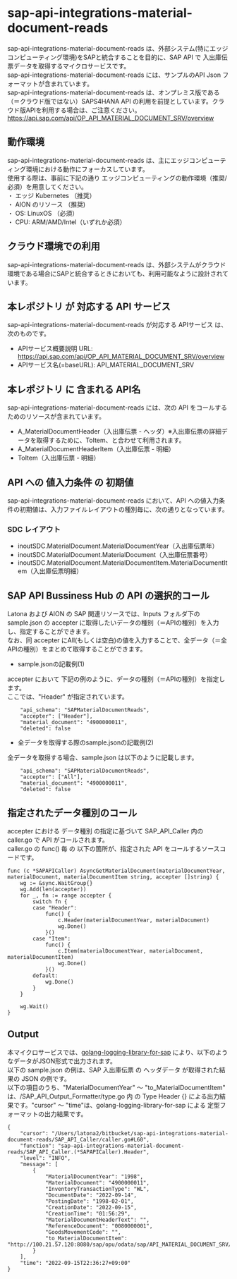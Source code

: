 # sap-api-integrations-material-document-reads
sap-api-integrations-material-document-reads は、外部システム(特にエッジコンピューティング環境)をSAPと統合することを目的に、SAP API で 入出庫伝票データを取得するマイクロサービスです。    
sap-api-integrations-material-document-reads には、サンプルのAPI Json フォーマットが含まれています。   
sap-api-integrations-material-document-reads は、オンプレミス版である（＝クラウド版ではない）SAPS4HANA API の利用を前提としています。クラウド版APIを利用する場合は、ご注意ください。   
https://api.sap.com/api/OP_API_MATERIAL_DOCUMENT_SRV/overview

## 動作環境  
sap-api-integrations-material-document-reads は、主にエッジコンピューティング環境における動作にフォーカスしています。  
使用する際は、事前に下記の通り エッジコンピューティングの動作環境（推奨/必須）を用意してください。  
・ エッジ Kubernetes （推奨）    
・ AION のリソース （推奨)    
・ OS: LinuxOS （必須）    
・ CPU: ARM/AMD/Intel（いずれか必須）　　

## クラウド環境での利用
sap-api-integrations-material-document-reads は、外部システムがクラウド環境である場合にSAPと統合するときにおいても、利用可能なように設計されています。  

## 本レポジトリ が 対応する API サービス
sap-api-integrations-material-document-reads が対応する APIサービス は、次のものです。

* APIサービス概要説明 URL: https://api.sap.com/api/OP_API_MATERIAL_DOCUMENT_SRV/overview  
* APIサービス名(=baseURL): API_MATERIAL_DOCUMENT_SRV

## 本レポジトリ に 含まれる API名
sap-api-integrations-material-document-reads には、次の API をコールするためのリソースが含まれています。  

* A_MaterialDocumentHeader（入出庫伝票 - ヘッダ）※入出庫伝票の詳細データを取得するために、ToItem、と合わせて利用されます。
* A_MaterialDocumentHeaderItem（入出庫伝票 - 明細）
* ToItem（入出庫伝票 - 明細）

## API への 値入力条件 の 初期値
sap-api-integrations-material-document-reads において、API への値入力条件の初期値は、入力ファイルレイアウトの種別毎に、次の通りとなっています。  

### SDC レイアウト

* inoutSDC.MaterialDocument.MaterialDocumentYear（入出庫伝票年）
* inoutSDC.MaterialDocument.MaterialDocument（入出庫伝票番号）
* inoutSDC.MaterialDocument.MaterialDocumentItem.MaterialDocumentItem（入出庫伝票明細）

## SAP API Bussiness Hub の API の選択的コール

Latona および AION の SAP 関連リソースでは、Inputs フォルダ下の sample.json の accepter に取得したいデータの種別（＝APIの種別）を入力し、指定することができます。  
なお、同 accepter にAll(もしくは空白)の値を入力することで、全データ（＝全APIの種別）をまとめて取得することができます。  

* sample.jsonの記載例(1)  

accepter において 下記の例のように、データの種別（＝APIの種別）を指定します。  
ここでは、"Header" が指定されています。

```
	"api_schema": "SAPMaterialDocumentReads",
	"accepter": ["Header"],
	"material_document": "4900000011",
	"deleted": false
```
  
* 全データを取得する際のsample.jsonの記載例(2)  

全データを取得する場合、sample.json は以下のように記載します。  

```
	"api_schema": "SAPMaterialDocumentReads",
	"accepter": ["All"],
	"material_document": "4900000011",
	"deleted": false
```

## 指定されたデータ種別のコール

accepter における データ種別 の指定に基づいて SAP_API_Caller 内の caller.go で API がコールされます。  
caller.go の func() 毎 の 以下の箇所が、指定された API をコールするソースコードです。  

```
func (c *SAPAPICaller) AsyncGetMaterialDocument(materialDocumentYear, materialDocument, materialDocumentItem string, accepter []string) {
	wg := &sync.WaitGroup{}
	wg.Add(len(accepter))
	for _, fn := range accepter {
		switch fn {
		case "Header":
			func() {
				c.Header(materialDocumentYear, materialDocument)
				wg.Done()
			}()
		case "Item":
			func() {
				c.Item(materialDocumentYear, materialDocument, materialDocumentItem)
				wg.Done()
			}()
		default:
			wg.Done()
		}
	}

	wg.Wait()
}
```
## Output  
本マイクロサービスでは、[golang-logging-library-for-sap](https://github.com/latonaio/golang-logging-library-for-sap) により、以下のようなデータがJSON形式で出力されます。  
以下の sample.json の例は、SAP 入出庫伝票 の ヘッダデータ が取得された結果の JSON の例です。  
以下の項目のうち、"MaterialDocumentYear" ～ "to_MaterialDocumentItem" は、/SAP_API_Output_Formatter/type.go 内 の Type Header {} による出力結果です。"cursor" ～ "time"は、golang-logging-library-for-sap による 定型フォーマットの出力結果です。  

```
{
	"cursor": "/Users/latona2/bitbucket/sap-api-integrations-material-document-reads/SAP_API_Caller/caller.go#L60",
	"function": "sap-api-integrations-material-document-reads/SAP_API_Caller.(*SAPAPICaller).Header",
	"level": "INFO",
	"message": [
		{
			"MaterialDocumentYear": "1998",
			"MaterialDocument": "4900000011",
			"InventoryTransactionType": "WL",
			"DocumentDate": "2022-09-14",
			"PostingDate": "1998-02-01",
			"CreationDate": "2022-09-15",
			"CreationTime": "01:56:29",
			"MaterialDocumentHeaderText": "",
			"ReferenceDocument": "0080000001",
			"GoodsMovementCode": "",
			"to_MaterialDocumentItem": "http://100.21.57.120:8080/sap/opu/odata/sap/API_MATERIAL_DOCUMENT_SRV/A_MaterialDocumentHeader(MaterialDocumentYear='1998',MaterialDocument='4900000011')/to_MaterialDocumentItem"
		}
	],
	"time": "2022-09-15T22:36:27+09:00"
}
```

